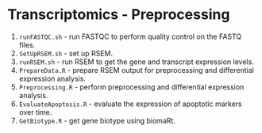 # Transcriptomics - Preprocessing
1. `runFASTQC.sh` - run FASTQC to perform quality control on the FASTQ files.
2. `SetUpRSEM.sh` - set up RSEM.
3. `runRSEM.sh` - run RSEM to get the gene and transcript expression levels.
4. `PrepareData.R` - prepare RSEM output for preprocessing and differential expression analysis.
5. `Preprocessing.R` - perform preprocessing and differential expression analysis.
6. `EvaluateApoptosis.R` - evaluate the expression of apoptotic markers over time.
7. `GetBiotype.R` - get gene biotype using biomaRt.
